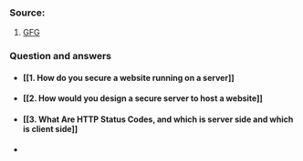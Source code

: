 ### Source:
1. [GFG](https://www.geeksforgeeks.org/networking-interview-questions/)

### Question and answers

* #### [[1. How do you secure a website running on a server]]
* #### [[2. How would you design a secure server to host a website]]
* #### [[3. What Are HTTP Status Codes, and which is server side and which is client side]]
* 